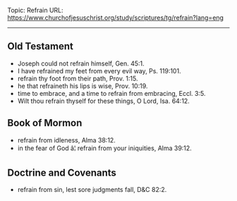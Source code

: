 Topic: Refrain
URL: https://www.churchofjesuschrist.org/study/scriptures/tg/refrain?lang=eng

---

## Old Testament

- Joseph could not refrain himself, Gen. 45:1.
- I have refrained my feet from every evil way, Ps. 119:101.
- refrain thy foot from their path, Prov. 1:15.
- he that refraineth his lips is wise, Prov. 10:19.
- time to embrace, and a time to refrain from embracing, Eccl. 3:5.
- Wilt thou refrain thyself for these things, O Lord, Isa. 64:12.

## Book of Mormon

- refrain from idleness, Alma 38:12.
- in the fear of God â¦ refrain from your iniquities, Alma 39:12.

## Doctrine and Covenants

- refrain from sin, lest sore judgments fall, D&C 82:2.

